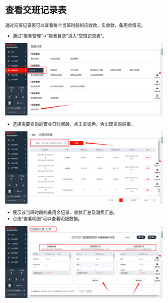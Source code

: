 # 查看交班记录表

通过交班记录表可以查看每个当班时段的应收款、实收款、备用金情况。

* 通过“报表管理”→“报表目录”进入“交班记录表”。

![](../../.gitbook/assets/image%20%28374%29.png)

* 选择需要查询的营业日时间段，点击查询后，会出现查询结果。

![](../../.gitbook/assets/image%20%28775%29.png)

* 展示该当班时段的备用金记录、收款汇总及消费汇总。
* 点击“查看明细”可以查看明细数据。

![](../../.gitbook/assets/image%20%28153%29.png)

